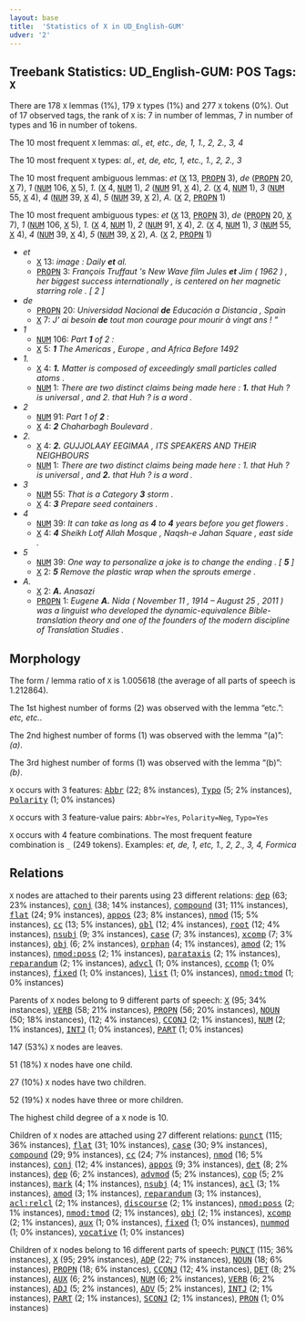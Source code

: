 ```yaml
---
layout: base
title:  'Statistics of X in UD_English-GUM'
udver: '2'
---
```


## Treebank Statistics: UD_English-GUM: POS Tags: `X`

There are 178 `X` lemmas (1%), 179 `X` types (1%) and 277 `X` tokens (0%).
Out of 17 observed tags, the rank of `X` is: 7 in number of lemmas, 7 in number of types and 16 in number of tokens.

The 10 most frequent `X` lemmas: <em>al., et, etc., de, 1, 1., 2, 2., 3, 4</em>

The 10 most frequent `X` types:  <em>al., et, de, etc, 1, etc., 1., 2, 2., 3</em>

The 10 most frequent ambiguous lemmas: <em>et</em> (<tt><a href="en_gum-pos-X.html">X</a></tt> 13, <tt><a href="en_gum-pos-PROPN.html">PROPN</a></tt> 3), <em>de</em> (<tt><a href="en_gum-pos-PROPN.html">PROPN</a></tt> 20, <tt><a href="en_gum-pos-X.html">X</a></tt> 7), <em>1</em> (<tt><a href="en_gum-pos-NUM.html">NUM</a></tt> 106, <tt><a href="en_gum-pos-X.html">X</a></tt> 5), <em>1.</em> (<tt><a href="en_gum-pos-X.html">X</a></tt> 4, <tt><a href="en_gum-pos-NUM.html">NUM</a></tt> 1), <em>2</em> (<tt><a href="en_gum-pos-NUM.html">NUM</a></tt> 91, <tt><a href="en_gum-pos-X.html">X</a></tt> 4), <em>2.</em> (<tt><a href="en_gum-pos-X.html">X</a></tt> 4, <tt><a href="en_gum-pos-NUM.html">NUM</a></tt> 1), <em>3</em> (<tt><a href="en_gum-pos-NUM.html">NUM</a></tt> 55, <tt><a href="en_gum-pos-X.html">X</a></tt> 4), <em>4</em> (<tt><a href="en_gum-pos-NUM.html">NUM</a></tt> 39, <tt><a href="en_gum-pos-X.html">X</a></tt> 4), <em>5</em> (<tt><a href="en_gum-pos-NUM.html">NUM</a></tt> 39, <tt><a href="en_gum-pos-X.html">X</a></tt> 2), <em>A.</em> (<tt><a href="en_gum-pos-X.html">X</a></tt> 2, <tt><a href="en_gum-pos-PROPN.html">PROPN</a></tt> 1)

The 10 most frequent ambiguous types:  <em>et</em> (<tt><a href="en_gum-pos-X.html">X</a></tt> 13, <tt><a href="en_gum-pos-PROPN.html">PROPN</a></tt> 3), <em>de</em> (<tt><a href="en_gum-pos-PROPN.html">PROPN</a></tt> 20, <tt><a href="en_gum-pos-X.html">X</a></tt> 7), <em>1</em> (<tt><a href="en_gum-pos-NUM.html">NUM</a></tt> 106, <tt><a href="en_gum-pos-X.html">X</a></tt> 5), <em>1.</em> (<tt><a href="en_gum-pos-X.html">X</a></tt> 4, <tt><a href="en_gum-pos-NUM.html">NUM</a></tt> 1), <em>2</em> (<tt><a href="en_gum-pos-NUM.html">NUM</a></tt> 91, <tt><a href="en_gum-pos-X.html">X</a></tt> 4), <em>2.</em> (<tt><a href="en_gum-pos-X.html">X</a></tt> 4, <tt><a href="en_gum-pos-NUM.html">NUM</a></tt> 1), <em>3</em> (<tt><a href="en_gum-pos-NUM.html">NUM</a></tt> 55, <tt><a href="en_gum-pos-X.html">X</a></tt> 4), <em>4</em> (<tt><a href="en_gum-pos-NUM.html">NUM</a></tt> 39, <tt><a href="en_gum-pos-X.html">X</a></tt> 4), <em>5</em> (<tt><a href="en_gum-pos-NUM.html">NUM</a></tt> 39, <tt><a href="en_gum-pos-X.html">X</a></tt> 2), <em>A.</em> (<tt><a href="en_gum-pos-X.html">X</a></tt> 2, <tt><a href="en_gum-pos-PROPN.html">PROPN</a></tt> 1)


* <em>et</em>
  * <tt><a href="en_gum-pos-X.html">X</a></tt> 13: <em>image : Daily <b>et</b> al.</em>
  * <tt><a href="en_gum-pos-PROPN.html">PROPN</a></tt> 3: <em>François Truffaut 's New Wave film Jules <b>et</b> Jim ( 1962 ) , her biggest success internationally , is centered on her magnetic starring role . [ 2 ]</em>
* <em>de</em>
  * <tt><a href="en_gum-pos-PROPN.html">PROPN</a></tt> 20: <em>Universidad Nacional <b>de</b> Educación a Distancia , Spain</em>
  * <tt><a href="en_gum-pos-X.html">X</a></tt> 7: <em>J' ai besoin <b>de</b> tout mon courage pour mourir à vingt ans ! ”</em>
* <em>1</em>
  * <tt><a href="en_gum-pos-NUM.html">NUM</a></tt> 106: <em>Part <b>1</b> of 2 :</em>
  * <tt><a href="en_gum-pos-X.html">X</a></tt> 5: <em><b>1</b> The Americas , Europe , and Africa Before 1492</em>
* <em>1.</em>
  * <tt><a href="en_gum-pos-X.html">X</a></tt> 4: <em><b>1.</b> Matter is composed of exceedingly small particles called atoms .</em>
  * <tt><a href="en_gum-pos-NUM.html">NUM</a></tt> 1: <em>There are two distinct claims being made here : <b>1.</b> that Huh ? is universal , and 2. that Huh ? is a word .</em>
* <em>2</em>
  * <tt><a href="en_gum-pos-NUM.html">NUM</a></tt> 91: <em>Part 1 of <b>2</b> :</em>
  * <tt><a href="en_gum-pos-X.html">X</a></tt> 4: <em><b>2</b> Chaharbagh Boulevard .</em>
* <em>2.</em>
  * <tt><a href="en_gum-pos-X.html">X</a></tt> 4: <em><b>2.</b> GUJJOLAAY EEGIMAA , ITS SPEAKERS AND THEIR NEIGHBOURS</em>
  * <tt><a href="en_gum-pos-NUM.html">NUM</a></tt> 1: <em>There are two distinct claims being made here : 1. that Huh ? is universal , and <b>2.</b> that Huh ? is a word .</em>
* <em>3</em>
  * <tt><a href="en_gum-pos-NUM.html">NUM</a></tt> 55: <em>That is a Category <b>3</b> storm .</em>
  * <tt><a href="en_gum-pos-X.html">X</a></tt> 4: <em><b>3</b> Prepare seed containers .</em>
* <em>4</em>
  * <tt><a href="en_gum-pos-NUM.html">NUM</a></tt> 39: <em>It can take as long as <b>4</b> to <b>4</b> years before you get flowers .</em>
  * <tt><a href="en_gum-pos-X.html">X</a></tt> 4: <em><b>4</b> Sheikh Lotf Allah Mosque , Naqsh-e Jahan Square , east side .</em>
* <em>5</em>
  * <tt><a href="en_gum-pos-NUM.html">NUM</a></tt> 39: <em>One way to personalize a joke is to change the ending . [ <b>5</b> ]</em>
  * <tt><a href="en_gum-pos-X.html">X</a></tt> 2: <em><b>5</b> Remove the plastic wrap when the sprouts emerge .</em>
* <em>A.</em>
  * <tt><a href="en_gum-pos-X.html">X</a></tt> 2: <em><b>A.</b> Anasazi</em>
  * <tt><a href="en_gum-pos-PROPN.html">PROPN</a></tt> 1: <em>Eugene <b>A.</b> Nida ( November 11 , 1914 – August 25 , 2011 ) was a linguist who developed the dynamic-equivalence Bible-translation theory and one of the founders of the modern discipline of Translation Studies .</em>

## Morphology

The form / lemma ratio of `X` is 1.005618 (the average of all parts of speech is 1.212864).

The 1st highest number of forms (2) was observed with the lemma “etc.”: <em>etc, etc.</em>.

The 2nd highest number of forms (1) was observed with the lemma “(a)”: <em>(a)</em>.

The 3rd highest number of forms (1) was observed with the lemma “(b)”: <em>(b)</em>.

`X` occurs with 3 features: <tt><a href="en_gum-feat-Abbr.html">Abbr</a></tt> (22; 8% instances), <tt><a href="en_gum-feat-Typo.html">Typo</a></tt> (5; 2% instances), <tt><a href="en_gum-feat-Polarity.html">Polarity</a></tt> (1; 0% instances)

`X` occurs with 3 feature-value pairs: `Abbr=Yes`, `Polarity=Neg`, `Typo=Yes`

`X` occurs with 4 feature combinations.
The most frequent feature combination is `_` (249 tokens).
Examples: <em>et, de, 1, etc, 1., 2, 2., 3, 4, Formica</em>


## Relations

`X` nodes are attached to their parents using 23 different relations: <tt><a href="en_gum-dep-dep.html">dep</a></tt> (63; 23% instances), <tt><a href="en_gum-dep-conj.html">conj</a></tt> (38; 14% instances), <tt><a href="en_gum-dep-compound.html">compound</a></tt> (31; 11% instances), <tt><a href="en_gum-dep-flat.html">flat</a></tt> (24; 9% instances), <tt><a href="en_gum-dep-appos.html">appos</a></tt> (23; 8% instances), <tt><a href="en_gum-dep-nmod.html">nmod</a></tt> (15; 5% instances), <tt><a href="en_gum-dep-cc.html">cc</a></tt> (13; 5% instances), <tt><a href="en_gum-dep-obl.html">obl</a></tt> (12; 4% instances), <tt><a href="en_gum-dep-root.html">root</a></tt> (12; 4% instances), <tt><a href="en_gum-dep-nsubj.html">nsubj</a></tt> (9; 3% instances), <tt><a href="en_gum-dep-case.html">case</a></tt> (7; 3% instances), <tt><a href="en_gum-dep-xcomp.html">xcomp</a></tt> (7; 3% instances), <tt><a href="en_gum-dep-obj.html">obj</a></tt> (6; 2% instances), <tt><a href="en_gum-dep-orphan.html">orphan</a></tt> (4; 1% instances), <tt><a href="en_gum-dep-amod.html">amod</a></tt> (2; 1% instances), <tt><a href="en_gum-dep-nmod-poss.html">nmod:poss</a></tt> (2; 1% instances), <tt><a href="en_gum-dep-parataxis.html">parataxis</a></tt> (2; 1% instances), <tt><a href="en_gum-dep-reparandum.html">reparandum</a></tt> (2; 1% instances), <tt><a href="en_gum-dep-advcl.html">advcl</a></tt> (1; 0% instances), <tt><a href="en_gum-dep-ccomp.html">ccomp</a></tt> (1; 0% instances), <tt><a href="en_gum-dep-fixed.html">fixed</a></tt> (1; 0% instances), <tt><a href="en_gum-dep-list.html">list</a></tt> (1; 0% instances), <tt><a href="en_gum-dep-nmod-tmod.html">nmod:tmod</a></tt> (1; 0% instances)

Parents of `X` nodes belong to 9 different parts of speech: <tt><a href="en_gum-pos-X.html">X</a></tt> (95; 34% instances), <tt><a href="en_gum-pos-VERB.html">VERB</a></tt> (58; 21% instances), <tt><a href="en_gum-pos-PROPN.html">PROPN</a></tt> (56; 20% instances), <tt><a href="en_gum-pos-NOUN.html">NOUN</a></tt> (50; 18% instances),  (12; 4% instances), <tt><a href="en_gum-pos-CCONJ.html">CCONJ</a></tt> (2; 1% instances), <tt><a href="en_gum-pos-NUM.html">NUM</a></tt> (2; 1% instances), <tt><a href="en_gum-pos-INTJ.html">INTJ</a></tt> (1; 0% instances), <tt><a href="en_gum-pos-PART.html">PART</a></tt> (1; 0% instances)

147 (53%) `X` nodes are leaves.

51 (18%) `X` nodes have one child.

27 (10%) `X` nodes have two children.

52 (19%) `X` nodes have three or more children.

The highest child degree of a `X` node is 10.

Children of `X` nodes are attached using 27 different relations: <tt><a href="en_gum-dep-punct.html">punct</a></tt> (115; 36% instances), <tt><a href="en_gum-dep-flat.html">flat</a></tt> (31; 10% instances), <tt><a href="en_gum-dep-case.html">case</a></tt> (30; 9% instances), <tt><a href="en_gum-dep-compound.html">compound</a></tt> (29; 9% instances), <tt><a href="en_gum-dep-cc.html">cc</a></tt> (24; 7% instances), <tt><a href="en_gum-dep-nmod.html">nmod</a></tt> (16; 5% instances), <tt><a href="en_gum-dep-conj.html">conj</a></tt> (12; 4% instances), <tt><a href="en_gum-dep-appos.html">appos</a></tt> (9; 3% instances), <tt><a href="en_gum-dep-det.html">det</a></tt> (8; 2% instances), <tt><a href="en_gum-dep-dep.html">dep</a></tt> (6; 2% instances), <tt><a href="en_gum-dep-advmod.html">advmod</a></tt> (5; 2% instances), <tt><a href="en_gum-dep-cop.html">cop</a></tt> (5; 2% instances), <tt><a href="en_gum-dep-mark.html">mark</a></tt> (4; 1% instances), <tt><a href="en_gum-dep-nsubj.html">nsubj</a></tt> (4; 1% instances), <tt><a href="en_gum-dep-acl.html">acl</a></tt> (3; 1% instances), <tt><a href="en_gum-dep-amod.html">amod</a></tt> (3; 1% instances), <tt><a href="en_gum-dep-reparandum.html">reparandum</a></tt> (3; 1% instances), <tt><a href="en_gum-dep-acl-relcl.html">acl:relcl</a></tt> (2; 1% instances), <tt><a href="en_gum-dep-discourse.html">discourse</a></tt> (2; 1% instances), <tt><a href="en_gum-dep-nmod-poss.html">nmod:poss</a></tt> (2; 1% instances), <tt><a href="en_gum-dep-nmod-tmod.html">nmod:tmod</a></tt> (2; 1% instances), <tt><a href="en_gum-dep-obj.html">obj</a></tt> (2; 1% instances), <tt><a href="en_gum-dep-xcomp.html">xcomp</a></tt> (2; 1% instances), <tt><a href="en_gum-dep-aux.html">aux</a></tt> (1; 0% instances), <tt><a href="en_gum-dep-fixed.html">fixed</a></tt> (1; 0% instances), <tt><a href="en_gum-dep-nummod.html">nummod</a></tt> (1; 0% instances), <tt><a href="en_gum-dep-vocative.html">vocative</a></tt> (1; 0% instances)

Children of `X` nodes belong to 16 different parts of speech: <tt><a href="en_gum-pos-PUNCT.html">PUNCT</a></tt> (115; 36% instances), <tt><a href="en_gum-pos-X.html">X</a></tt> (95; 29% instances), <tt><a href="en_gum-pos-ADP.html">ADP</a></tt> (22; 7% instances), <tt><a href="en_gum-pos-NOUN.html">NOUN</a></tt> (18; 6% instances), <tt><a href="en_gum-pos-PROPN.html">PROPN</a></tt> (18; 6% instances), <tt><a href="en_gum-pos-CCONJ.html">CCONJ</a></tt> (12; 4% instances), <tt><a href="en_gum-pos-DET.html">DET</a></tt> (8; 2% instances), <tt><a href="en_gum-pos-AUX.html">AUX</a></tt> (6; 2% instances), <tt><a href="en_gum-pos-NUM.html">NUM</a></tt> (6; 2% instances), <tt><a href="en_gum-pos-VERB.html">VERB</a></tt> (6; 2% instances), <tt><a href="en_gum-pos-ADJ.html">ADJ</a></tt> (5; 2% instances), <tt><a href="en_gum-pos-ADV.html">ADV</a></tt> (5; 2% instances), <tt><a href="en_gum-pos-INTJ.html">INTJ</a></tt> (2; 1% instances), <tt><a href="en_gum-pos-PART.html">PART</a></tt> (2; 1% instances), <tt><a href="en_gum-pos-SCONJ.html">SCONJ</a></tt> (2; 1% instances), <tt><a href="en_gum-pos-PRON.html">PRON</a></tt> (1; 0% instances)

